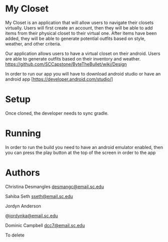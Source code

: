 # My Closet

My Closet is an application that will allow users to navigate their closets 
virtually. Users will first create an account, then they will be able to add 
items from their physical closet to their virtual one.  After items have 
been added, they will be able to generate potential outfits based on style, 
weather, and other criteria. 

Our application allows users to have a virtual closet on their android. Users are able to generate outfits based on their inventory and weather.
https://github.com/SCCapstone/ByteTheBullet/wiki/Design

In order to run our app you will have to download android studio or have an android app [https://developer.android.com/studio/]


# Setup
Once cloned, the developer needs to sync gradle. 

# Running
In order to run the build you need to have an android emulator enabled, then you can press the
play button at the top of the screen in order to the app

# Authors
Christina Desmangles desmangc@email.sc.edu 

Sahiba Seth sseth@email.sc.edu

Jordyn Anderson

@jordynka@email.sc.edu

Dominic Campbell dcc7@email.sc.edu

To delete